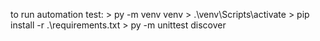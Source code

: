 to run automation test:
    > py -m venv venv
    > .\venv\Scripts\activate
    > pip install -r .\requirements.txt
    > py -m unittest discover